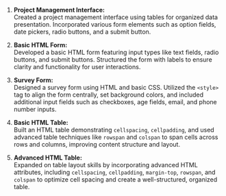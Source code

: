 1. **Project Management Interface:**  
   Created a project management interface using tables for organized data presentation. Incorporated various form elements such as option fields, date pickers, radio buttons, and a submit button.

2. **Basic HTML Form:**  
   Developed a basic HTML form featuring input types like text fields, radio buttons, and submit buttons. Structured the form with labels to ensure clarity and functionality for user interactions.

3. **Survey Form:**  
   Designed a survey form using HTML and basic CSS. Utilized the `<style>` tag to align the form centrally, set background colors, and included additional input fields such as checkboxes, age fields, email, and phone number inputs.

4. **Basic HTML Table:**  
   Built an HTML table demonstrating `cellspacing`, `cellpadding`, and used advanced table techniques like `rowspan` and `colspan` to span cells across rows and columns, improving content structure and layout.

5. **Advanced HTML Table:**  
   Expanded on table layout skills by incorporating advanced HTML attributes, including `cellspacing`, `cellpadding`, `margin-top`, `rowspan`, and `colspan` to optimize cell spacing and create a well-structured, organized table.
